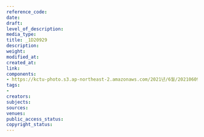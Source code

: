 ```yaml
---
reference_code: 
date: 
draft: 
level_of_description: 
media_type: 
title: _1D20929
description: 
weight: 
modified_at: 
created_at: 
link: 
components:
- https://kctu-photo.s3.ap-northeast-2.amazonaws.com/2021년/6월/20210609_산재사망+노동자+추모분향소+및+농성장+설치/_1D20929.jpg
tags:
- 
creators: 
subjects: 
sources: 
venues: 
public_access_status: 
copyright_status: 
---
```

